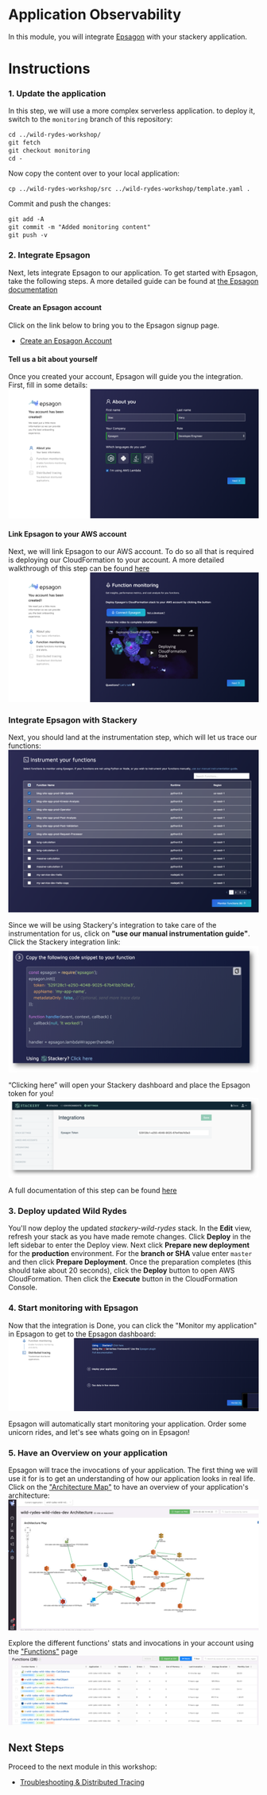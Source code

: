 # Application Observability
In this module, you will integrate [Epsagon](https://epsagon.com) with your
stackery application.

# Instructions
### 1. Update the application 
In this step, we will use a more complex serverless application. to deploy it,
switch to the `monitoring` branch of this repository:
```
cd ../wild-rydes-workshop/
git fetch
git checkout monitoring
cd -
```

Now copy the content over to your local application:
```
cp ../wild-rydes-workshop/src ../wild-rydes-workshop/template.yaml .
```

Commit and push the changes:
```
git add -A
git commit -m "Added monitoring content"
git push -v
```

### 2. Integrate Epsagon
Next, lets integrate Epsagon to our application. To get started with Epsagon,
take the following steps. A more detailed guide can be found at 
[the Epsagon documentation](https://docs.epsagon.com/docs/quickstart)

#### Create an Epsagon account
Click on the link below to bring you to the Epsagon signup page.

* [Create an Epsagon Account](https://dashboard.epsagon.com/signup)


#### Tell us a bit about yourself
Once you created your account, Epsagon will guide you the integration. First,
fill in some details:
![Epsagon about you](./images/06-epsagon-about-you.png)

#### Link Epsagon to your AWS account
Next, we will link Epsagon to our AWS account. To do so all that is required
is deploying our CloudFormation to your account. A more detailed walkthrough
of this step can be found
[here](https://docs.epsagon.com/docs/aws-lambda-monitoring)
![Epsagon connect AWS](./images/06-epsagon-connect-aws.png)

### Integrate Epsagon with Stackery
Next, you should land at the instrumentation step, which will let us trace our
functions:
![Epsagon auto instrumentation](./images/06-epsagon-auto-instrumentation.png)

Since we will be using Stackery's integration to take care of the instrumentation
for us, click on **"use our manual instrumentation guide"**.<br>
Click the Stackery integration link:
![Epsagon stackery link](images/06-epsagon-stackery-link.png)

“Clicking here” will open your Stackery dashboard and place the Epsagon token
for you!
![Epsagon auto instrumentation](images/06-epsagon-stackery-set-token.png)

A full documentation of this step can be found
[here](https://docs.epsagon.com/docs/stackery)


### 3. Deploy updated Wild Rydes
You'll now deploy the updated *stackery-wild-rydes* stack. In the **Edit** view, refresh your stack as you have made remote changes. Click **Deploy** in the left
sidebar to enter the Deploy view. Next click **Prepare new deployment** for the 
**production** environment. For the **branch or SHA** value enter `master` and 
then click **Prepare Deployment**. Once the preparation completes (this should
take about 20 seconds), click the **Deploy** button to open AWS CloudFormation.
Then click the **Execute** button in the CloudFormation Console.

### 4. Start monitoring with Epsagon
Now that the integration is Done, you can click the "Monitor my application"
in Epsagon to get to the Epsagon dashboard:
![Start monitoring with Epsagon](images/06-epsagon-start-monitoring.png)

Epsagon will automatically start monitoring your application. Order some
unicorn rides, and let's see whats going on in Epsagon!

### 5. Have an Overview on your application
Epsagon will trace the invocations of your application. The first thing we will
use it for is to get an understanding of how our application looks in real life.
Click on the
["Architecture Map"](https://dashboard.epsagon.com/applications/stackery-wild-rydes-production/architecture)
to have an overview of your application's architecture:
![Wild Rydes architecture](images/06-architecture.png)

Explore the different functions' stats and invocations in your account using the
["Functions"](https://dashboard.epsagon.com/functions) page
![Wild Rydes functions](images/06-functions.png)

## Next Steps

Proceed to the next module in this workshop:

* [Troubleshooting & Distributed Tracing](07-troubleshooting-distributed-tracing.md)

